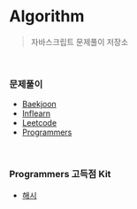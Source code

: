 # Algorithm

> 자바스크립트 문제풀이 저장소

<br>

### 문제풀이

- [Baekjoon](https://github.com/hyunwoome/algorithm/tree/main/baekjoon)
- [Inflearn](https://github.com/hyunwoome/algorithm/tree/main/inflearn)
- [Leetcode](https://github.com/hyunwoome/algorithm/tree/main/leetcode)
- [Programmers](https://github.com/hyunwoome/algorithm/tree/main/programmers)

<br>

### Programmers 고득점 Kit

- [해시](https://github.com/hyunwoome/algorithm/tree/main/programmers_kit/hash)

